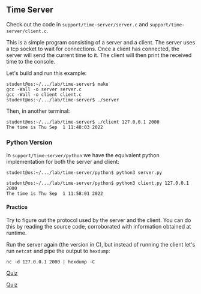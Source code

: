 ## Time Server

Check out the code in `support/time-server/server.c` and `support/time-server/client.c`.

This is a simple program consisting of a server and a client.
The server uses a tcp socket to wait for connections.
Once a client has connected, the server will send the current time to it.
The client will then print the received time to the console.

Let's build and run this example:

```console
student@os:~/.../lab/time-server$ make
gcc -Wall -o server server.c
gcc -Wall -o client client.c
student@os:~/.../lab/time-server$ ./server
```

Then, in another terminal:

```console
student@os:~/.../lab/time-server$ ./client 127.0.0.1 2000
The time is Thu Sep  1 11:48:03 2022
```

### Python Version

In `support/time-server/python` we have the equivalent python implementation for both the server and client:

```console
student@os:~/.../lab/time-server/python$ python3 server.py
```

```console
student@os:~/.../lab/time-server/python$ python3 client.py 127.0.0.1 2000
The time is Thu Sep  1 11:58:01 2022
```

#### Practice

Try to figure out the protocol used by the server and the client.
You can do this by reading the source code, corroborated with information obtained at runtime.

Run the server again (the version in C), but instead of running the client let's run `netcat` and pipe the output to `hexdump`:

```console
nc -d 127.0.0.1 2000 | hexdump -C
```

[Quiz](../quiz/time-server.md)

[Quiz](../quiz/time-server-interop.md)
